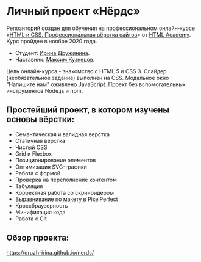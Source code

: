 # Личный проект «Нёрдс»

Репозиторий создан для обучения на профессиональном онлайн‑курсе «[HTML и CSS. Профессиональная вёрстка сайтов](https://htmlacademy.ru/intensive/htmlcss)» от [HTML Academy](https://htmlacademy.ru). Курс пройден в ноябре 2020 года.

* Студент: [Ирина Дружинина](https://htmlacademy.ru/profile/hellcat).
* Наставник: [Максим Кузнецов](https://htmlacademy.ru/profile/knenkne).

Цель онлайн-курса - знакомство с HTML 5 и CSS 3.
Слайдер (необязательное задание) выполнен на CSS. 
Модальное окно "Напишите нам" оживлено JavaScript.
Проект без вспомогательных инструментов Node.js и npm.

## Простейший проект, в котором изучены основы вёрстки:

* Семантическая и валидная верстка
* Статичная верстка
* Чистый CSS
* Grid и Flexbox
* Позиционирование элементов
* Оптимизация SVG-графики
* Работа с формой
* Проверка на переполнение контентом
* Табуляция
* Корректная работа со скринридером
* Выравнивание по макету в PixelPerfect
* Кроссбраузерность
* Минификация кода
* Работа с Git

## Обзор проекта:

https://druzh-irina.github.io/nerds/
